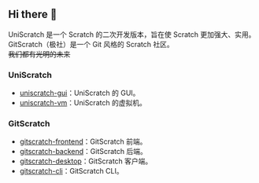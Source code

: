 ## Hi there 👋
UniScratch 是一个 Scratch 的二次开发版本，旨在使 Scratch 更加强大、实用。  
GitScratch（极社）是一个 Git 风格的 Scratch 社区。  
~~我们都有光明的未来~~  

### UniScratch
- [uniscratch-gui](https://github.com/UniScratch/uniscratch-gui)：UniScratch 的 GUI。  
- [uniscratch-vm](https://github.com/UniScratch/uniscratch-vm)：UniScratch 的虚拟机。  

### GitScratch
- [gitscratch-frontend](https://github.com/UniScratch/gitscratch-frontend)：GitScratch 前端。  
- [gitscratch-backend](https://github.com/UniScratch/gitscratch-backend)：GitScratch 后端。  
- [gitscratch-desktop](https://github.com/UniScratch/gitscratch-desktop)：GitScratch 客户端。  
- [gitscratch-cli](https://github.com/UniScratch/gitscratch-cli)：GitScratch CLI。  

<!--

**Here are some ideas to get you started:**

🙋‍♀️ A short introduction - what is your organization all about?
🌈 Contribution guidelines - how can the community get involved?
👩‍💻 Useful resources - where can the community find your docs? Is there anything else the community should know?
🍿 Fun facts - what does your team eat for breakfast?
🧙 Remember, you can do mighty things with the power of [Markdown](https://docs.github.com/github/writing-on-github/getting-started-with-writing-and-formatting-on-github/basic-writing-and-formatting-syntax)
-->
